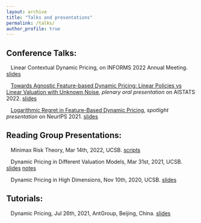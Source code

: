 ```yaml
---
layout: archive
title: "Talks and presentations"
permalink: /talks/
author_profile: true
---
```





## Conference Talks:

&nbsp;&nbsp;       Linear Contextual Dynamic Pricing, on INFORMS 2022 Annual Meeting. [slides](/talks/INFORMS_2022.pdf)

&nbsp;&nbsp;       [Towards Agnostic Feature-based Dynamic Pricing: Linear Policies vs Linear Valuation with Unknown Noise](https://virtual.aistats.org/virtual/2022/oral/3559), *plenary oral presentation* on AISTATS 2022. [slides](/talks/AISTATS_oral.pdf)

&nbsp;&nbsp;       [Logarithmic Regret in Feature-Based Dynamic Pricing](https://neurips.cc/virtual/2021/poster/27718), *spotlight presentation* on NeurIPS 2021. [slides](/talks/Neurips_2021_log_regret.pdf)


## Reading Group Presentations:

&nbsp;&nbsp;       Minimax Risk Theory, Mar 14th, 2022, UCSB. [scripts](/talks/20220314_scripts.pdf)

&nbsp;&nbsp;       Dynamic Pricing in Different Valuation Models, Mar 31st, 2021, UCSB. [slides](/talks/20210331reading_group_slides.pdf) [notes](/talks/20210331reading_group_notes.pdf)

&nbsp;&nbsp;       Dynamic Pricing in High Dimensions, Nov 10th, 2020, UCSB. [slides](/talks/20201110_reading_group_slides.pdf)

## Tutorials:


&nbsp;&nbsp;       Dynamic Pricing, Jul 26th, 2021, AntGroup, Beijing, China. [slides](/talks/20210726_Dynamic_Pricing.pdf)

<!--
{% if site.talkmap_link == true %}

<p style="text-decoration:underline;"><a href="/talkmap.html">See a map of all the places I've given a talk!</a></p>

{% endif %}

{% for post in site.talks reversed %}
  {% include archive-single-talk.html %}
{% endfor %}
-->